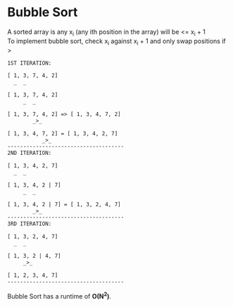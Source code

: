 # Bubble Sort

A sorted array is any x<sub>i</sub> (any ith position in the array) will be <= x<sub>i</sub> + 1</br>
To implement bubble sort, check x<sub>i</sub> against x<sub>i</sub> + 1 and only swap positions if ></br>

```txt
1ST ITERATION:

[ 1, 3, 7, 4, 2]
  _  _

[ 1, 3, 7, 4, 2]
     _  _

[ 1, 3, 7, 4, 2] => [ 1, 3, 4, 7, 2]
        _>_

[ 1, 3, 4, 7, 2] = [ 1, 3, 4, 2, 7]
           _>_
-------------------------------------
2ND ITERATION:

[ 1, 3, 4, 2, 7]
  _  _

[ 1, 3, 4, 2 | 7]
     _  _

[ 1, 3, 4, 2 | 7] = [ 1, 3, 2, 4, 7]
        _>_
-------------------------------------
3RD ITERATION:

[ 1, 3, 2, 4, 7]
  _  _

[ 1, 3, 2 | 4, 7]
     _>_

[ 1, 2, 3, 4, 7]
-------------------------------------
```

Bubble Sort has a runtime of **O(N<sup>2</sup>)**.</br>